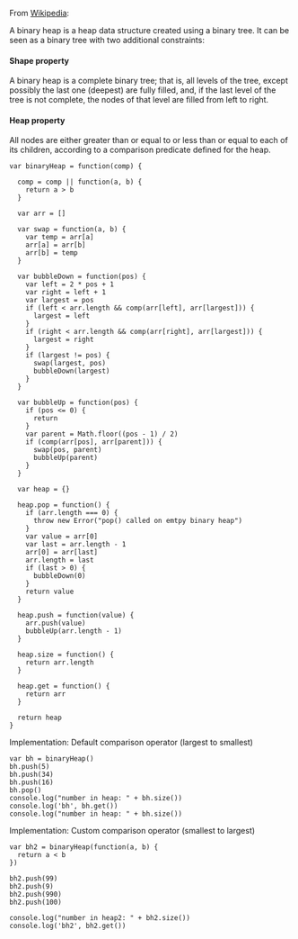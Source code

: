 From [Wikipedia](https://en.wikipedia.org/wiki/Binary_heap):

A binary heap is a heap data structure created using a binary tree. It can be seen as a binary tree with two additional constraints:

#### Shape property
A binary heap is a complete binary tree; that is, all levels of the tree, except possibly the last one (deepest) are fully filled, and, if the last level of the tree is not complete, the nodes of that level are filled from left to right.

#### Heap property
All nodes are either greater than or equal to or less than or equal to each of its children, according to a comparison predicate defined for the heap.

```
var binaryHeap = function(comp) {

  comp = comp || function(a, b) {
    return a > b
  }

  var arr = []

  var swap = function(a, b) {
    var temp = arr[a]
    arr[a] = arr[b]
    arr[b] = temp
  }

  var bubbleDown = function(pos) {
    var left = 2 * pos + 1
    var right = left + 1
    var largest = pos
    if (left < arr.length && comp(arr[left], arr[largest])) {
      largest = left
    }
    if (right < arr.length && comp(arr[right], arr[largest])) {
      largest = right
    }
    if (largest != pos) {
      swap(largest, pos)
      bubbleDown(largest)
    }
  }

  var bubbleUp = function(pos) {
    if (pos <= 0) {
      return
    }
    var parent = Math.floor((pos - 1) / 2)
    if (comp(arr[pos], arr[parent])) {
      swap(pos, parent)
      bubbleUp(parent)
    }
  }

  var heap = {}

  heap.pop = function() {
    if (arr.length === 0) {
      throw new Error("pop() called on emtpy binary heap")
    }
    var value = arr[0]
    var last = arr.length - 1
    arr[0] = arr[last]
    arr.length = last
    if (last > 0) {
      bubbleDown(0)
    }
    return value
  }

  heap.push = function(value) {
    arr.push(value)
    bubbleUp(arr.length - 1)
  }

  heap.size = function() {
    return arr.length
  }
  
  heap.get = function() {
    return arr
  }
  
  return heap
}

```
Implementation: Default comparison operator (largest to smallest)

```
var bh = binaryHeap()
bh.push(5)
bh.push(34)
bh.push(16)
bh.pop()
console.log("number in heap: " + bh.size())
console.log('bh', bh.get())
console.log("number in heap: " + bh.size())
```

Implementation: Custom comparison operator (smallest to largest)

```
var bh2 = binaryHeap(function(a, b) {
  return a < b
})

bh2.push(99)
bh2.push(9)
bh2.push(990)
bh2.push(100)

console.log("number in heap2: " + bh2.size())
console.log('bh2', bh2.get())

```